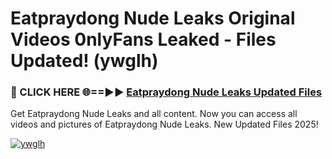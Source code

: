 # Eatpraydong Nude Leaks Original Videos 0nlyFans Leaked - Files Updated! (ywglh)

<h3>🔴 CLICK HERE 🌐==►► <a href="https://tinyurl.com/yrmya6cz" rel="nofollow">Eatpraydong Nude Leaks Updated Files</a></h3>

Get Eatpraydong Nude Leaks and all content. Now you can access all videos and pictures of Eatpraydong Nude Leaks. New Updated Files 2025!

[![ywglh](https://i.imgur.com/FMdXYCs.gif)](https://tinyurl.com/yrmya6cz)
